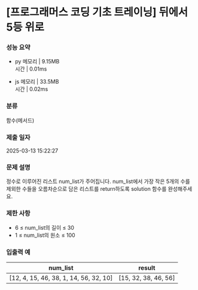 # [프로그래머스 코딩 기초 트레이닝] 뒤에서 5등 위로

### 성능 요약

- py
  메모리 | 9.15MB  
  시간 | 0.01ms

- js
  메모리 | 33.5MB  
  시간 | 0.02ms

### 분류

함수(메서드)

### 제출 일자

2025-03-13 15:22:27

### 문제 설명

정수로 이루어진 리스트 num_list가 주어집니다. num_list에서 가장 작은 5개의 수를 제외한 수들을 오름차순으로 담은 리스트를 return하도록 solution 함수를 완성해주세요.

### 제한 사항

- 6 ≤ num_list의 길이 ≤ 30
- 1 ≤ num_list의 원소 ≤ 100

### 입출력 예

| num_list                               | result               |
| -------------------------------------- | -------------------- |
| [12, 4, 15, 46, 38, 1, 14, 56, 32, 10] | [15, 32, 38, 46, 56] |
